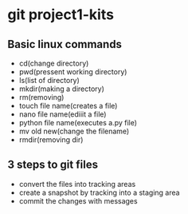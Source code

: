 # git project1-kits
## Basic linux commands
- cd(change directory)
- pwd(pressent working directory)
- ls(list of directory)
- mkdir(making a directory)
- rm(removing)
- touch file name(creates a file)
- nano file name(ediiit a file)
- python file name(executes a.py file)
- mv old new(change the filename)
- rmdir(removing dir)
## 3 steps to git files
- convert the files into tracking areas
- create a snapshot by tracking into a staging area
- commit the changes with messages
